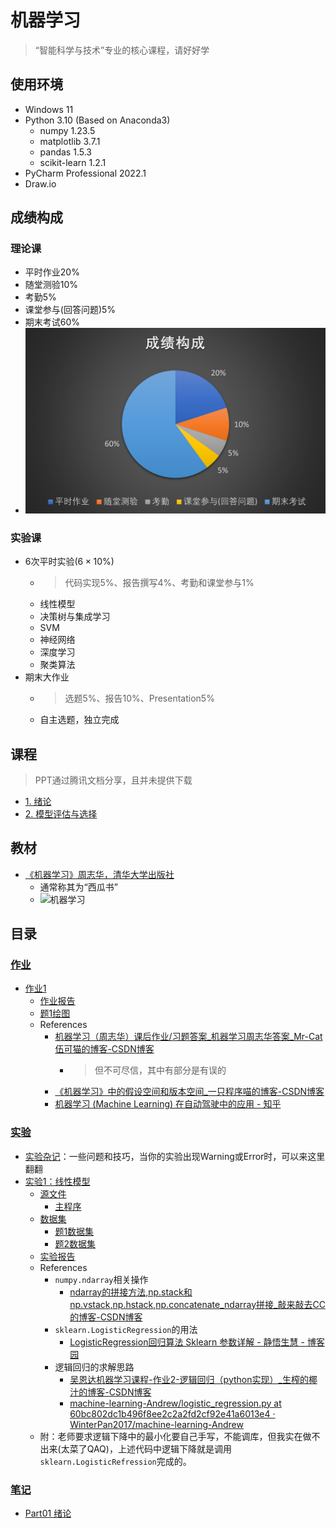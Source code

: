 # 机器学习

> “智能科学与技术”专业的核心课程，请好好学

## 使用环境

* Windows 11
* Python 3.10 (Based on Anaconda3)
  * numpy 1.23.5
  * matplotlib 3.7.1
  * pandas 1.5.3
  * scikit-learn 1.2.1
* PyCharm Professional 2022.1
* Draw.io

## 成绩构成

### 理论课

* 平时作业20%
* 随堂测验10%
* 考勤5%
* 课堂参与(回答问题)5%
* 期末考试60%
* <img alt="理论课成绩构成" width=512 src="./IMG/理论课成绩构成.png">

### 实验课

* 6次平时实验($6\times 10\%$)
  * > 代码实现5%、报告撰写4%、考勤和课堂参与1%
  * 线性模型
  * 决策树与集成学习
  * SVM
  * 神经网络
  * 深度学习
  * 聚类算法
* 期末大作业
  * > 选题5%、报告10%、Presentation5%
  * 自主选题，独立完成

## 课程

> PPT通过腾讯文档分享，且并未提供下载

* [1. 绪论](https://docs.qq.com/slide/DSktGTExXQWdvSHND?groupUin=LEjxNuIjBiCPbxZtvNSbqQ%253D%253D)
* [2. 模型评估与选择](https://docs.qq.com/slide/DSk1DQ3dEVHp2a3BL?groupUin=LEjxNuIjBiCPbxZtvNSbqQ%253D%253D)

## 教材

* [《机器学习》周志华，清华大学出版社](https://book.douban.com/subject/26708119/)
  * 通常称其为“西瓜书”
  * <img alt="机器学习" width=256 src="https://img1.doubanio.com/view/subject/s/public/s28735609.jpg">

## 目录

### [作业](./Homework)

* [作业1](./Homework/Hwk1)
  * [作业报告](./Homework/Hwk1/作业1.docx)
  * [题1绘图](./Homework/Hwk1/题1绘图.drawio)
  * References
    * [机器学习（周志华）课后作业/习题答案_机器学习周志华答案_Mr-Cat伍可猫的博客-CSDN博客](https://blog.csdn.net/Mr_Cat123/article/details/86614696)
      * > 但不可尽信，其中有部分是有误的
    * [《机器学习》中的假设空间和版本空间_一只程序喵的博客-CSDN博客](https://blog.csdn.net/anqijiayou/article/details/79697900)
    * [机器学习 (Machine Learning) 在自动驾驶中的应用 - 知乎](https://zhuanlan.zhihu.com/p/550635742)

### [实验](./Experiment)

* [实验杂记](./Experiments/Jottings/Jottings.md)：一些问题和技巧，当你的实验出现Warning或Error时，可以来这里翻翻
* [实验1：线性模型](./Experiments/Exp1：线性模型)
  * [源文件](./Experiments/Exp1：线性模型/Code)
    * [主程序](./Experiments/Exp1：线性模型/Code/regression.py)
  * [数据集](./Experiments/Exp1：线性模型/Data)
    * [题1数据集](./Experiments/Exp1：线性模型/Data/ex1data1.csv)
    * [题2数据集](./Experiments/Exp1：线性模型/Data/ex1data2.csv)
  * [实验报告](./Experiments/Exp1：线性模型/Report.docx)
  * References
    * `numpy.ndarray`相关操作
      * [ndarray的拼接方法,np.stack和np.vstack,np.hstack,np.concatenate_ndarray拼接_敲来敲去CC的博客-CSDN博客](https://blog.csdn.net/yuzhihuan1224/article/details/100977580)
    * `sklearn.LogisticRegression`的用法
      * [LogisticRegression回归算法 Sklearn 参数详解 - 静悟生慧 - 博客园](https://www.cnblogs.com/Allen-rg/p/12573149.html)
    * 逻辑回归的求解思路
      * [吴恩达机器学习课程-作业2-逻辑回归（python实现）_生榨的椰汁的博客-CSDN博客](https://blog.csdn.net/weixin_44027820/article/details/104540762)
      * [machine-learning-Andrew/logistic_regression.py at 60bc802dc1b496f8ee2c2a2fd2cf92e41a6013e4 · WinterPan2017/machine-learning-Andrew](https://github.com/WinterPan2017/machine-learning-Andrew/blob/60bc802dc1b496f8ee2c2a2fd2cf92e41a6013e4/ex2_logistic_regression/logistic_regression.py#L90)
  * 附：老师要求逻辑下降中的最小化要自己手写，不能调库，但我实在做不出来(太菜了QAQ)，上述代码中逻辑下降就是调用`sklearn.LogisticRefression`完成的。

### [笔记](./Notes)

* [Part01 绪论](./Notes/Part01-绪论.md)
